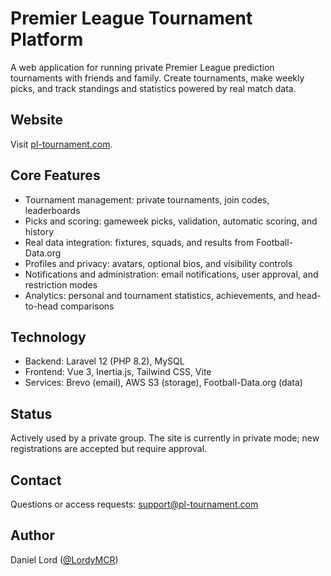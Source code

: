 # Premier League Tournament Platform

A web application for running private Premier League prediction tournaments with friends and family. Create tournaments, make weekly picks, and track standings and statistics powered by real match data.

## Website
Visit [pl-tournament.com](https://www.pl-tournament.com).

## Core Features
- Tournament management: private tournaments, join codes, leaderboards
- Picks and scoring: gameweek picks, validation, automatic scoring, and history
- Real data integration: fixtures, squads, and results from Football-Data.org
- Profiles and privacy: avatars, optional bios, and visibility controls
- Notifications and administration: email notifications, user approval, and restriction modes
- Analytics: personal and tournament statistics, achievements, and head-to-head comparisons

## Technology
- Backend: Laravel 12 (PHP 8.2), MySQL
- Frontend: Vue 3, Inertia.js, Tailwind CSS, Vite
- Services: Brevo (email), AWS S3 (storage), Football-Data.org (data)

## Status
Actively used by a private group. The site is currently in private mode; new registrations are accepted but require approval.

## Contact
Questions or access requests: support@pl-tournament.com

## Author
Daniel Lord ([@LordyMCR](https://github.com/LordyMCR))
